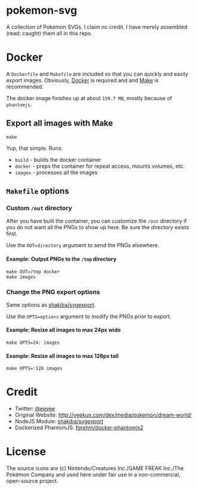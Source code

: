 # pokemon-svg

A collection of Pokemon SVGs.  I claim no credit. I have merely assembled
(read: caught) them all in this repo.

# Docker

A `Dockerfile` and `Makefile` are included so that you can quickly and easily
export images.  Obviously, [Docker](https://www.docker.com/) is required and
and [Make](https://www.gnu.org/software/make/) is recommended.

The docker image finishes up at about `159.7 MB`, mostly because of
`phantomjs`.

## Export all images with Make

```
make
```

Yup, that simple. Runs:

* `build` - builds the docker container
* `docker` - preps the container for repeat access, mounts volumes, etc.
* `images` - processes all the images

## `Makefile` options

### Custom `/out` directory

After you have built the container, you can customize the `/out` directory
if you do not want all the PNGs to show up here.  Be sure the directory
exists first.

Use the `OUT=directory` argument to send the PNGs elsewhere.

#### Example: Output PNGs to the `/tmp` directory

```
make OUT=/tmp docker
make images
```

### Change the PNG export options

Same options as [shakiba/svgexport](https://github.com/shakiba/svgexport).

Use the `OPTS=options` argument to modify the PNGs prior to export.

#### Example: Resize all images to max 24px wide

```
make OPTS=24: images
```

#### Example: Resize all images to max 128px tall

```
make OPTS=:128 images
```

# Credit

* Twitter: [@eevee](https://twitter.com/eevee) 
* Original Website: http://veekun.com/dex/media/pokemon/dream-world/
* NodeJS Module: [shakiba/svgexport](https://github.com/shakiba/svgexport)
* Dockerized PhantomJS: [fgrehm/docker-phantomjs2](https://github.com/fgrehm/docker-phantomjs2)

# License
The source icons are (c) Nintendo/Creatures Inc./GAME FREAK Inc./The Pokémon
Company and used here under fair use in a non-commercial, open-source project.
